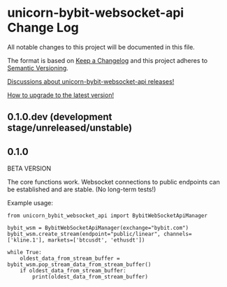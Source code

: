 # unicorn-bybit-websocket-api Change Log

All notable changes to this project will be documented in this file.

The format is based on [Keep a Changelog](http://keepachangelog.com/) and this project adheres to 
[Semantic Versioning](http://semver.org/).

[Discussions about unicorn-bybit-websocket-api releases!](https://github.com/LUCIT-Systems-and-Development/unicorn-bybit-websocket-api/discussions/categories/releases)

[How to upgrade to the latest version!](https://unicorn-bybit-websocket-api.docs.lucit.tech/readme.html#installation-and-upgrade)

## 0.1.0.dev (development stage/unreleased/unstable)

## 0.1.0
BETA VERSION

The core functions work. Websocket connections to public endpoints can be established and are stable. (No long-term tests!)

Example usage:
````
from unicorn_bybit_websocket_api import BybitWebSocketApiManager

bybit_wsm = BybitWebSocketApiManager(exchange="bybit.com")
bybit_wsm.create_stream(endpoint="public/linear", channels=['kline.1'], markets=['btcusdt', 'ethusdt'])

while True:
    oldest_data_from_stream_buffer = bybit_wsm.pop_stream_data_from_stream_buffer()
    if oldest_data_from_stream_buffer:
        print(oldest_data_from_stream_buffer)
````
